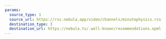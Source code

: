 ```yaml
---
params:
  source_type: 1
  source_url: https://rss.nebula.app/video/channels/minutephysics.rss
  destination_type: 3
  destination_url: https://nebula.tv/.well-known/recommendations.opml
---
```

